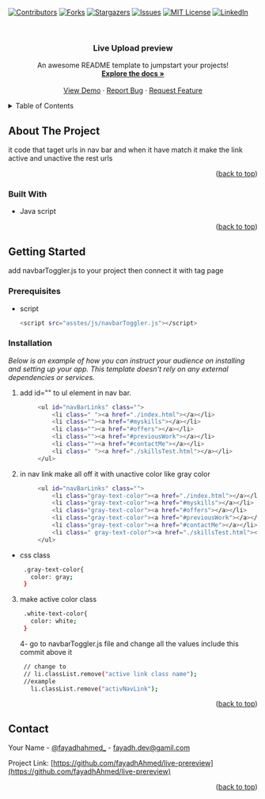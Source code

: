 <!-- Improved compatibility of back to top link: See: https://github.com/othneildrew/Best-README-Template/pull/73 -->
<a name="readme-top"></a>
<!--
*** Thanks for checking out the Best-README-Template. If you have a suggestion
*** that would make this better, please fork the repo and create a pull request
*** or simply open an issue with the tag "enhancement".
*** Don't forget to give the project a star!
*** Thanks again! Now go create something AMAZING! :D
-->



<!-- PROJECT SHIELDS -->
<!--
*** I'm using markdown "reference style" links for readability.
*** Reference links are enclosed in brackets [ ] instead of parentheses ( ).
*** See the bottom of this document for the declaration of the reference variables
*** for contributors-url, forks-url, etc. This is an optional, concise syntax you may use.
*** https://www.markdownguide.org/basic-syntax/#reference-style-links
-->
[![Contributors][contributors-shield]][contributors-url]
[![Forks][forks-shield]][forks-url]
[![Stargazers][stars-shield]][stars-url]
[![Issues][issues-shield]][issues-url]
[![MIT License][license-shield]][license-url]
[![LinkedIn][linkedin-shield]][linkedin-url]



<!-- PROJECT LOGO -->
<br />
<div align="center">

  <h3 align="center">Live Upload preview</h3>

  <p align="center">
    An awesome README template to jumpstart your projects!
    <br />
    <a href="https://github.com/othneildrew/Best-README-Template"><strong>Explore the docs »</strong></a>
    <br />
    <br />
    <a href="https://github.com/othneildrew/Best-README-Template">View Demo</a>
    ·
    <a href="https://github.com/othneildrew/Best-README-Template/issues">Report Bug</a>
    ·
    <a href="https://github.com/othneildrew/Best-README-Template/issues">Request Feature</a>
  </p>
</div>



<!-- TABLE OF CONTENTS -->
<details>
  <summary>Table of Contents</summary>
  <ol>
    <li>
      <a href="#about-the-project">About The Project</a>
      <ul>
        <li><a href="#built-with">Built With</a></li>
      </ul>
    </li>
    <li>
      <a href="#getting-started">Getting Started</a>
    </li>
    <li><a href="#usage">Usage</a></li>
    <li><a href="#roadmap">Roadmap</a></li>
    <li><a href="#contact">Contact</a></li>
  </ol>
</details>



<!-- ABOUT THE PROJECT -->
## About The Project
it code that taget urls in nav bar and when it have match it make the link active and unactive the rest urls

<p align="right">(<a href="#readme-top">back to top</a>)</p>



### Built With

* Java script

<p align="right">(<a href="#readme-top">back to top</a>)</p>



<!-- GETTING STARTED -->
## Getting Started

add navbarToggler.js to your project then connect it with tag page

### Prerequisites
 
* script
  ```sh
  <script src="asstes/js/navbarToggler.js"></script>
  ```
### Installation

_Below is an example of how you can instruct your audience on installing and setting up your app. This template doesn't rely on any external dependencies or services._

1. add id="" to ul element in nav bar.
   ```sh
        <ul id="navBarLinks" class="">
            <li class=" "><a href="./index.html"></a></li>
            <li class=""><a href="#myskills"></a></li>
            <li class=""><a href="#offers"></a></li>
            <li class=""><a href="#previousWork"></a></li>
            <li class=""><a href="#contactMe"></a></li>
            <li class=" "><a href="./skillsTest.html"></a></li>
        </ul>
   ```
2. in nav link make all off it with unactive color like gray color
   ```sh
        <ul id="navBarLinks" class="">
            <li class="gray-text-color"><a href="./index.html"></a></li>
            <li class="gray-text-color"><a href="#myskills"></a></li>
            <li class="gray-text-color"><a href="#offers"></a></li>
            <li class="gray-text-color"><a href="#previousWork"></a></li>
            <li class="gray-text-color"><a href="#contactMe"></a></li>
            <li class=" gray-text-color"><a href="./skillsTest.html"></a></li>
        </ul>
   ```
* css class
   ```sh
    .gray-text-color{
      color: gray;
    }
   ```

3. make active color class
   ```sh
    .white-text-color{
      color: white;
    }
   ```

   4- go to navbarToggler.js file and change all the values include this commit above it
   ```sh
    // change to
    // li.classList.remove("active link class name");
    //example
      li.classList.remove("activNavLink");
   ```


<p align="right">(<a href="#readme-top">back to top</a>)</p>


<!-- CONTACT -->
## Contact

Your Name - [@fayadhahmed_](https://twitter.com/fayadhahmed_) - fayadh.dev@gamil.com

Project Link: [https://github.com/fayadhAhmed/live-prereview](https://github.com/fayadhAhmed/live-prereview)

<p align="right">(<a href="#readme-top">back to top</a>)</p>



<!-- MARKDOWN LINKS & IMAGES -->
<!-- https://www.markdownguide.org/basic-syntax/#reference-style-links -->
[contributors-shield]: https://img.shields.io/github/contributors/othneildrew/Best-README-Template.svg?style=for-the-badge
[contributors-url]: https://github.com/othneildrew/Best-README-Template/graphs/contributors
[forks-shield]: https://img.shields.io/github/forks/othneildrew/Best-README-Template.svg?style=for-the-badge
[forks-url]: https://github.com/othneildrew/Best-README-Template/network/members
[stars-shield]: https://img.shields.io/github/stars/othneildrew/Best-README-Template.svg?style=for-the-badge
[stars-url]: https://github.com/othneildrew/Best-README-Template/stargazers
[issues-shield]: https://img.shields.io/github/issues/othneildrew/Best-README-Template.svg?style=for-the-badge
[issues-url]: https://github.com/othneildrew/Best-README-Template/issues
[license-shield]: https://img.shields.io/github/license/othneildrew/Best-README-Template.svg?style=for-the-badge
[license-url]: https://github.com/othneildrew/Best-README-Template/blob/master/LICENSE.txt
[linkedin-shield]: https://img.shields.io/badge/-LinkedIn-black.svg?style=for-the-badge&logo=linkedin&colorB=555
[linkedin-url]: https://linkedin.com/in/othneildrew
[product-screenshot]: images/screenshot.png
[Next.js]: https://img.shields.io/badge/next.js-000000?style=for-the-badge&logo=nextdotjs&logoColor=white
[Next-url]: https://nextjs.org/
[React.js]: https://img.shields.io/badge/React-20232A?style=for-the-badge&logo=react&logoColor=61DAFB
[React-url]: https://reactjs.org/
[Vue.js]: https://img.shields.io/badge/Vue.js-35495E?style=for-the-badge&logo=vuedotjs&logoColor=4FC08D
[Vue-url]: https://vuejs.org/
[Angular.io]: https://img.shields.io/badge/Angular-DD0031?style=for-the-badge&logo=angular&logoColor=white
[Angular-url]: https://angular.io/
[Svelte.dev]: https://img.shields.io/badge/Svelte-4A4A55?style=for-the-badge&logo=svelte&logoColor=FF3E00
[Svelte-url]: https://svelte.dev/
[Laravel.com]: https://img.shields.io/badge/Laravel-FF2D20?style=for-the-badge&logo=laravel&logoColor=white
[Laravel-url]: https://laravel.com
[Bootstrap.com]: https://img.shields.io/badge/Bootstrap-563D7C?style=for-the-badge&logo=bootstrap&logoColor=white
[Bootstrap-url]: https://getbootstrap.com
[JQuery.com]: https://img.shields.io/badge/jQuery-0769AD?style=for-the-badge&logo=jquery&logoColor=white
[JQuery-url]: https://jquery.com 